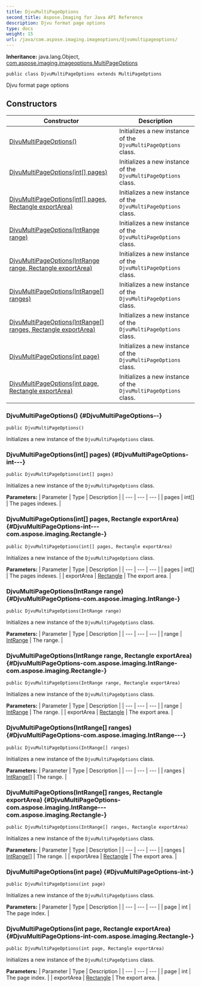 ```yaml
---
title: DjvuMultiPageOptions
second_title: Aspose.Imaging for Java API Reference
description: Djvu format page options
type: docs
weight: 15
url: /java/com.aspose.imaging.imageoptions/djvumultipageoptions/
---
```

**Inheritance:**
java.lang.Object, [com.aspose.imaging.imageoptions.MultiPageOptions](../../com.aspose.imaging.imageoptions/multipageoptions)
```
public class DjvuMultiPageOptions extends MultiPageOptions
```

Djvu format page options
## Constructors

| Constructor | Description |
| --- | --- |
| [DjvuMultiPageOptions()](#DjvuMultiPageOptions--) | Initializes a new instance of the `DjvuMultiPageOptions` class. |
| [DjvuMultiPageOptions(int[] pages)](#DjvuMultiPageOptions-int---) | Initializes a new instance of the `DjvuMultiPageOptions` class. |
| [DjvuMultiPageOptions(int[] pages, Rectangle exportArea)](#DjvuMultiPageOptions-int---com.aspose.imaging.Rectangle-) | Initializes a new instance of the `DjvuMultiPageOptions` class. |
| [DjvuMultiPageOptions(IntRange range)](#DjvuMultiPageOptions-com.aspose.imaging.IntRange-) | Initializes a new instance of the `DjvuMultiPageOptions` class. |
| [DjvuMultiPageOptions(IntRange range, Rectangle exportArea)](#DjvuMultiPageOptions-com.aspose.imaging.IntRange-com.aspose.imaging.Rectangle-) | Initializes a new instance of the `DjvuMultiPageOptions` class. |
| [DjvuMultiPageOptions(IntRange[] ranges)](#DjvuMultiPageOptions-com.aspose.imaging.IntRange---) | Initializes a new instance of the `DjvuMultiPageOptions` class. |
| [DjvuMultiPageOptions(IntRange[] ranges, Rectangle exportArea)](#DjvuMultiPageOptions-com.aspose.imaging.IntRange---com.aspose.imaging.Rectangle-) | Initializes a new instance of the `DjvuMultiPageOptions` class. |
| [DjvuMultiPageOptions(int page)](#DjvuMultiPageOptions-int-) | Initializes a new instance of the `DjvuMultiPageOptions` class. |
| [DjvuMultiPageOptions(int page, Rectangle exportArea)](#DjvuMultiPageOptions-int-com.aspose.imaging.Rectangle-) | Initializes a new instance of the `DjvuMultiPageOptions` class. |
### DjvuMultiPageOptions() {#DjvuMultiPageOptions--}
```
public DjvuMultiPageOptions()
```


Initializes a new instance of the `DjvuMultiPageOptions` class.

### DjvuMultiPageOptions(int[] pages) {#DjvuMultiPageOptions-int---}
```
public DjvuMultiPageOptions(int[] pages)
```


Initializes a new instance of the `DjvuMultiPageOptions` class.

**Parameters:**
| Parameter | Type | Description |
| --- | --- | --- |
| pages | int[] | The pages indexes. |

### DjvuMultiPageOptions(int[] pages, Rectangle exportArea) {#DjvuMultiPageOptions-int---com.aspose.imaging.Rectangle-}
```
public DjvuMultiPageOptions(int[] pages, Rectangle exportArea)
```


Initializes a new instance of the `DjvuMultiPageOptions` class.

**Parameters:**
| Parameter | Type | Description |
| --- | --- | --- |
| pages | int[] | The pages indexes. |
| exportArea | [Rectangle](../../com.aspose.imaging/rectangle) | The export area. |

### DjvuMultiPageOptions(IntRange range) {#DjvuMultiPageOptions-com.aspose.imaging.IntRange-}
```
public DjvuMultiPageOptions(IntRange range)
```


Initializes a new instance of the `DjvuMultiPageOptions` class.

**Parameters:**
| Parameter | Type | Description |
| --- | --- | --- |
| range | [IntRange](../../com.aspose.imaging/intrange) | The range. |

### DjvuMultiPageOptions(IntRange range, Rectangle exportArea) {#DjvuMultiPageOptions-com.aspose.imaging.IntRange-com.aspose.imaging.Rectangle-}
```
public DjvuMultiPageOptions(IntRange range, Rectangle exportArea)
```


Initializes a new instance of the `DjvuMultiPageOptions` class.

**Parameters:**
| Parameter | Type | Description |
| --- | --- | --- |
| range | [IntRange](../../com.aspose.imaging/intrange) | The range. |
| exportArea | [Rectangle](../../com.aspose.imaging/rectangle) | The export area. |

### DjvuMultiPageOptions(IntRange[] ranges) {#DjvuMultiPageOptions-com.aspose.imaging.IntRange---}
```
public DjvuMultiPageOptions(IntRange[] ranges)
```


Initializes a new instance of the `DjvuMultiPageOptions` class.

**Parameters:**
| Parameter | Type | Description |
| --- | --- | --- |
| ranges | [IntRange\[\]](../../com.aspose.imaging/intrange) | The range. |

### DjvuMultiPageOptions(IntRange[] ranges, Rectangle exportArea) {#DjvuMultiPageOptions-com.aspose.imaging.IntRange---com.aspose.imaging.Rectangle-}
```
public DjvuMultiPageOptions(IntRange[] ranges, Rectangle exportArea)
```


Initializes a new instance of the `DjvuMultiPageOptions` class.

**Parameters:**
| Parameter | Type | Description |
| --- | --- | --- |
| ranges | [IntRange\[\]](../../com.aspose.imaging/intrange) | The range. |
| exportArea | [Rectangle](../../com.aspose.imaging/rectangle) | The export area. |

### DjvuMultiPageOptions(int page) {#DjvuMultiPageOptions-int-}
```
public DjvuMultiPageOptions(int page)
```


Initializes a new instance of the `DjvuMultiPageOptions` class.

**Parameters:**
| Parameter | Type | Description |
| --- | --- | --- |
| page | int | The page index. |

### DjvuMultiPageOptions(int page, Rectangle exportArea) {#DjvuMultiPageOptions-int-com.aspose.imaging.Rectangle-}
```
public DjvuMultiPageOptions(int page, Rectangle exportArea)
```


Initializes a new instance of the `DjvuMultiPageOptions` class.

**Parameters:**
| Parameter | Type | Description |
| --- | --- | --- |
| page | int | The page index. |
| exportArea | [Rectangle](../../com.aspose.imaging/rectangle) | The export area. |


